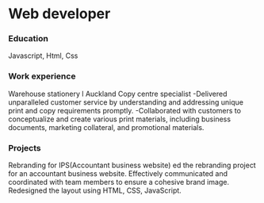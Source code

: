 # Web developer

### Education
Javascript, Html, Css

### Work experience
Warehouse stationery l Auckland
Copy centre specialist 
-Delivered unparalleled customer service by understanding and addressing unique print and copy requirements promptly.
-Collaborated with customers to conceptualize and create various print materials, including business documents, marketing collateral, and promotional materials.

### Projects
Rebranding for IPS(Accountant business website)
ed the rebranding project for an accountant business website. 
Effectively communicated and coordinated with team members to ensure a cohesive brand image.
Redesigned the layout using HTML, CSS, JavaScript.
